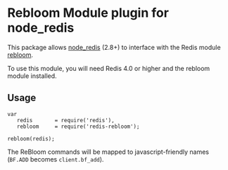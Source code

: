 # Rebloom Module plugin for node_redis

This package allows [node_redis](https://github.com/NodeRedis/node_redis) (2.8+) to interface with the Redis module [rebloom](https://github.com/RedisLabsModules/rebloom).

To use this module, you will need Redis 4.0 or higher and the rebloom module installed.

## Usage

```
var
   redis       = require('redis'),
   rebloom     = require('redis-rebloom');

rebloom(redis);
```

The ReBloom commands will be mapped to javascript-friendly names (`BF.ADD` becomes `client.bf_add`).